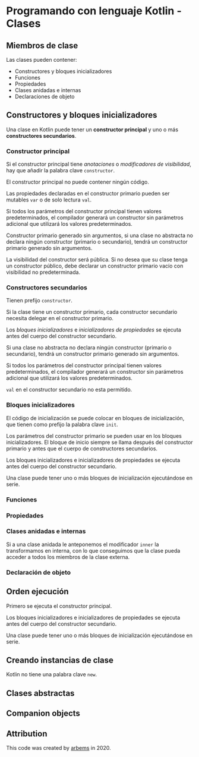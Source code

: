 # Programando con lenguaje Kotlin - Clases

## Miembros de clase

Las clases pueden contener:

* Constructores y bloques inicializadores 
* Funciones 
* Propiedades 
* Clases anidadas e internas
* Declaraciones de objeto

## Constructores y bloques inicializadores

Una clase en Kotlin puede tener un **constructor principal** y uno o más **constructores secundarios**.

### Constructor principal

Si el constructor principal tiene *anotaciones* o *modificadores de visibilidad*, hay que añadir la palabra clave `constructor`.

El constructor principal no puede contener ningún código.

Las propiedades declaradas en el constructor primario pueden ser mutables `var` o de solo lectura `val`.

Si todos los parámetros del constructor principal tienen valores predeterminados, el compilador generará un constructor sin parámetros adicional que utilizará los valores predeterminados.

Constructor primario generado sin argumentos, si una clase no abstracta no declara ningún constructor (primario o secundario), tendrá un constructor primario generado sin argumentos.

La visibilidad del constructor será pública. Si no desea que su clase tenga un constructor público, debe declarar un constructor primario vacío con visibilidad no predeterminada.

### Constructores secundarios

Tienen prefijo `constructor`.

Si la clase tiene un constructor primario, cada constructor secundario necesita delegar en el constructor primario.

Los *bloques inicializadores* e *inicializadores de propiedades* se ejecuta antes del cuerpo del constructor secundario.

Si una clase no abstracta no declara ningún constructor (primario o secundario), tendrá un constructor primario generado sin argumentos.

Si todos los parámetros del constructor principal tienen valores predeterminados, el compilador generará un constructor sin parámetros adicional que utilizará los valores predeterminados.

`val` en el constructor secundario no esta permitido.

### Bloques inicializadores

El código de inicialización se puede colocar en bloques de inicialización, que tienen como prefijo la palabra clave `init`.

Los parámetros del constructor primario se pueden usar en los bloques inicializadores. El bloque de inicio siempre se llama después del constructor primario y antes que el cuerpo de constructores secundarios.

Los bloques inicializadores e inicializadores de propiedades se ejecuta antes del cuerpo del constructor secundario.

Una clase puede tener uno o más bloques de inicialización ejecutándose en serie.

### Funciones

### Propiedades

### Clases anidadas e internas

Si a una clase anidada le anteponemos el modificador `inner` la transformamos en interna, con lo que conseguimos que la clase pueda acceder a todos los miembros de la clase externa.

### Declaración de objeto

## Orden ejecución

Primero se ejecuta el constructor principal.

Los bloques inicializadores e inicializadores de propiedades se ejecuta antes del cuerpo del constructor secundario.

Una clase puede tener uno o más bloques de inicialización ejecutándose en serie.

## Creando instancias de clase

Kotlin no tiene una palabra clave `new`.

## Clases abstractas


## Companion objects



## Attribution

This code was created by [arbems](https://github.com/arbems) in 2020.